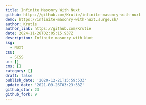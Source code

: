 ```yaml
---
title: Infinite Masonry With Nuxt
github: https://github.com/Krutie/infinite-masonry-with-nuxt
demo: https://infinite-masonry-with-nuxt.surge.sh/
author: Krutie
author_link: https://github.com/Krutie
date: 2024-11-28T02:05:15.937Z
description: Infinite masonry with Nuxt
ssg:
  - Nuxt
css:
  - SCSS
ui: []
cms: []
category: []
draft: false
publish_date: '2020-12-21T15:59:53Z'
update_date: '2021-09-26T03:23:33Z'
github_star: 23
github_fork: 9
---
```

